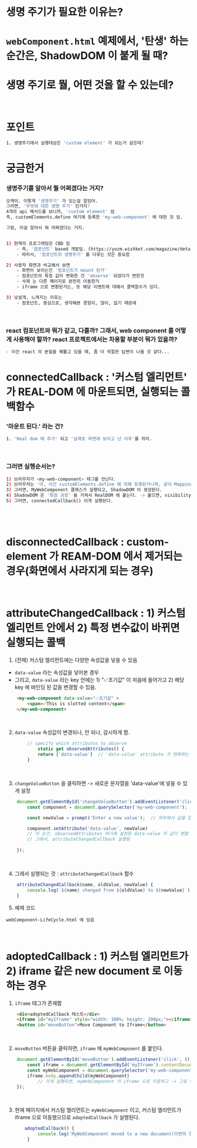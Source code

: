 

# 생명 주기가 필요한 이유는? 



# `webComponent.html` 예제에서, '탄생' 하는 순간은, ShadowDOM 이 붙게 될 때? 



# 생명 주기로 뭘, 어떤 것을 할 수 있는데? 


<br>


# 포인트 
``` BASH
1. 생명주기에서 실행대상은 'custom element' 가 되는거 같은데? 
```


# 궁금한거 

### 생명주기를 알아서 뭘 어쩌겠다는 거지? 
``` bash 
오캐이. 이렇게 '생명주기' 가 있는걸 알았어. 
그러면, '무엇에 대한 생명 주기' 인거지? 
4개의 api 메서드를 보니까, 'custom element' 임 
즉, customElements.define 여기에 등록한 'my-web-component' 에 대한 것 임. 

그럼, 이걸 알아서 뭐 어쩌겠다는 거지. 


1) 현재의 프로그래밍은 CBD 임 
    - 즉, '컴포넌트' based 개발임. (https://yozm.wishket.com/magazine/detail/2217/)  
    - 따라서, '컴포넌트의 생명주기' 를 다루는 것은 중요함 

2) 사용자 화면과 비교해서 보면 
    - 화면이 보이는건 '컴포넌트가 mount 된거' 
    - 컴포넌트의 특정 값이 변화한 건 'observe' 되었다가 변한것 
    - 삭제 는 다른 페이지로 완전히 이동한거
    - iframe 으로 변환된거는, 또 해당 이벤트에 대해서 콜백함수가 있다. 

3) 낯설게, 느껴지는 이유는 
    - 컴포넌트, 중심으로, 생각해본 경험이, 많이, 없기 때문에


```

 <br>


 ### react 컴포넌트와 뭐가 같고, 다를까? 그래서, web component 를 어떻게 사용해야 할까? react 프로젝트에서는 차용할 부분이 뭐가 있을까?

 ```bash
- 이건 react 의 본질을 꿰뚫고 있을 때, 좀 더 적절한 답변이 나올 것 같다...
 ```




# connectedCallback : '커스텀 엘리먼트' 가 REAL-DOM 에 마운트되면, 실행되는 콜백함수

### '마운트 된다.' 라는 건? 
```BASH
1. 'Real dom 에 추가' 되고 '실제로 하면에 보이고 난 이후'를 의미. 
```

<br>

### 그러면 실행순서는? 
```bash
1) 브라우저가 <my-web-component> 태그를 만난다. 
2) 브라우저는 '아, 이건 customElements.define 에 의해 등록된거니까, 같이 Mapping 되어 있는 클래스를 실행시키면 돼' 라고 생각한다.
3) 그러면, MyWebComponent 클래스가 실행되고, ShadowDOM 이 생성된다. 
4) ShadowDOM 은 '특정 과정' 을 거쳐서 RealDOM 에 붙는다. -> 붙으면, visibility, display 의 CSS 속성에 영향이 없으면, 화면에 보인다. 
5) 그러면, connectedCallback() 이게 실행된다. 
```

<br>




<br>




# disconnectedCallback : custom-element 가 REAM-DOM 에서 제거되는 경우(화면에서 사라지게 되는 경우)





<br>

# attributeChangedCallback : 1) 커스텀 엘리먼트 안에서 2) 특정 변수값이 바뀌면 실행되는 콜백 

1. (전제) 커스텀 엘리먼트에는 다양한 속성값을 넣을 수 있음
- `data-value` 라는 속성값을 넣어본 경우 
- 그리고, `data-value` 라는 key 안에는 1) "✅초기값" 이 처음에 들어가고 2) 해당 key 에 바인딩 된 값을 변경할 수 있음. 
```html
    <my-web-component data-value="✅초기값" >
        <span>✅This is slotted content</span>
    </my-web-component>
```

<br>

2. `data-value` 속성값이 변경되나, 안 되나, 감시하게 함. 
```js
        // specify which attributes to observe
            static get observedAttributes() {
            return ['data-value']  // 'data-value' attribute 가 변화하는 것을 지켜보겠다.
        }
```

<br>

3. `changeValueButton` 을 클릭하면 -> 새로운 문자열을 'data-value'에 넣을 수 있게 설정
```js
    document.getElementById('changeValueButton').addEventListener('click', () => {
        const component = document.querySelector('my-web-component');

        const newValue = prompt('Enter a new value');  // 외부에서 값을 입력받음 

        component.setAttribute('data-value', newValue) 
        // 이 순간, observedAttributes 여기에 설정된 data-value 의 값이 변함 
        // 그래서, attributeChangedCallback 실행됨
        
    });


```

<br>


4. 그래서 실행되는 것 : `attributeChangedCallback` 함수 
```js
    attributeChangedCallback(name, oldValue, newValue) {
        console.log(`${name} changed from ${oldValue} to ${newValue}`);
    }
```

5. 예제 코드 
```
webComponent-LifeCycle.html 에 있음
```


<br>


# adoptedCallback : 1) 커스텀 엘리먼트가 2) iframe 같은 new document 로 이동하는 경우 

1. `iframe` 태그가 존재함
```html
    <div>adoptedCallback 테스트</div>
    <iframe id="myIframe" style="width: 100%; height: 200px;"></iframe>
    <button id="moveButton">Move Component to Iframe</button>
```

<br>

2. `moveButton` 버튼을 클릭하면, `iframe` 에 `myWebComponent` 를 붙인다.  
```js
    document.getElementById('moveButton').addEventListener('click', () => {
        const iframe = document.getElementById('myIframe').contentDocument;
        const myWebComponent = document.querySelector('my-web-component');
        iframe.body.appendChild(myWebComponent) 
            // 이게 실행되면, myWebComponent 이 iframe 으로 이동하고 -> 그로 인해 adoptedCallback() 이 실행된다.
    });
```

<br>


3. 현재 페이지에서 커스텀 엘리먼트는 `myWebComponent` 이고, 커스텀 엘리먼트가 iframe 으로 이동했으므로 `adoptedCallback` 가 실행된다. 
```js
       adoptedCallback() {
            console.log('MyWebComponent moved to a new document(이번의 경우에는 iframe 으로 이동함)');
        }
```